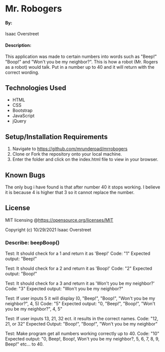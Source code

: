 # Mr. Robogers

#### By:
Isaac Overstreet

#### Description:
This application was made to certain numbers into words such as "Beep!" "Boop!" and "Won't you be my neighbor?".
This is how a robot (Mr. Rogers as a robot) would talk.
Put in a number up to 40 and it will return with the correct wording.

## Technologies Used

* HTML
* CSS
* Bootstrap
* JavaScript
* jQuery

## Setup/Installation Requirements
1. Navigate to https://github.com/mrunderoad/mrrobogers
2. Clone or Fork the repository onto your local machine.
3. Enter the folder and click on the index.html file to view in your browser.

## Known Bugs

The only bug i have found is that after number 40 it stops working. I believe it is because 4 is higher that 3 so it cannot replace the number.

## License
MIT licensing @https://opensource.org/licenses/MIT

Copyright (c) 10/29/2021 Isaac Overstreet

### Describe: beepBoop()

Test: It should check for a 1 and return it as 'Beep!'
Code: "1"
Expected output: "Beep!"

Test: It should check for a 2 and return it as 'Boop!'
Code: "2"
Expected output: "Boop!"

Test: It should check for a 3 and return it as 'Won't you be my neighbor?'
Code: "3"
Expected output: "Won't you be my neighbor?"

Test: If user inputs 5 it will display (0, "Beep!", "Boop!", "Won't you be my neighbor?", 4, 5)
Code: "5"
Expected output: "0, "Beep!", "Boop!", "Won't you be my neighbor?", 4, 5"

Test: If user inputs 13, 21, 32 ect. it results in the correct names.
Code: "12, 21, or 32"
Expected Output: "Boop!", "Boop!", "Won't you be my neighbor"

Test: Make program get all numbers working correctly up to 40. 
Code: "10"
Expected output: "0, Beep!, Boop!, Won't you be my neighbor?, 5, 6, 7, 8, 9, Beep!" etc... to 40.